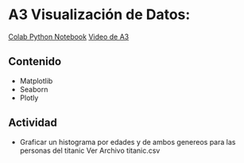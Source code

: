 # A3 Visualización de Datos: 

[Colab Python Notebook](https://colab.research.google.com/drive/15j6vh3YJe0OqphhLhm3HRJWZX04dkKUM)
[Video de A3](https://youtu.be/_cd0_vssxzA)

## Contenido

* Matplotlib
* Seaborn
* Plotly
  
## Actividad 

* Graficar un histograma por edades y de ambos genereos para las personas del titanic Ver Archivo titanic.csv
